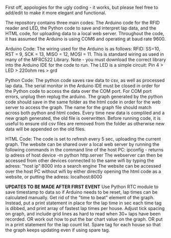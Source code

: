First off, appologies for the ugly coding - it works, but please feel free to add/edit to make it more elegant and functional.

The repository contains three main codes: The Arduino code for the RFID reader and LED, the Python code to save and interpret lap data, and the HTML code, for uploading data to a local web server.
Throughout the code, it has assumed the Arduino is using COM6 and operating at baud rate 9600.

Arduino Code:
The wiring used for the Arduino is as follows:
RFID:   SS=10, RST = 9, SCK = 13, MISO = 12, MOSI = 11. This is standard wiring as used in many of the MFRC522 Library.
Note - you must download the correct library into the Arduino IDE for the code to run.
The LED is a simple circuit: Pin 4 > LED > 220ohm res > grd

Python Code:
The python code saves raw data to csv, as well as processed lap data. The serial monitor in the Arduino IDE must be closed in order for the Python code to access the data over the COM port. For COM port errors, unplug then replug the arduino.
The graph generated by the python code should save in the same folder as the html code in order for the web server to access the graph. The name for the graph file should match across both python and html codes.
Every time new data is compliled and a new graph generated, the old file is overwritten.
Before running code, it is useful to ensure old csv files are removed from the folder as otherwise new data will be appended on the old files.

HTML Code:
The code is set to refresh every 5 sec, uploading the current graph.
The website can be shared over a local web server by running the following commands in the command line of the host PC:
ipconfig - returns ip adress of host device
-m python http.server
The webserver can then be accessed from other devices connected to the same wifi by typing the adress: "host ip":8000 into a search engine
The website can be accessed over the host PC without wifi by either directly opening the html code as a website, or putting the adress: localhost:8000


**UPDATES TO BE MADE AFTER FIRST EVENT**
Use Python RTC module to save timestamp to data so if Arduino needs to be reset, lap times can be calculated manually.
Get rid of the "time to beat" element of the graph. Instead, put a print statement in place for the lap time in sec each time tag is dibbed, and print array of fastest lap times per house.
Adjust tick spacing on graph, and include grid lines as hard to read when 30+ laps have been recorded. OR work out how to put the bar chart value on the graph. OR put in a print statement for the lap count list.
Spare tag for each house so that the graph keeps updating even if using spare tag.
